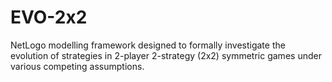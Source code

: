 # EVO-2x2
NetLogo modelling framework designed to formally investigate the evolution of strategies in 2-player 2-strategy (2x2) symmetric games under various competing assumptions.
